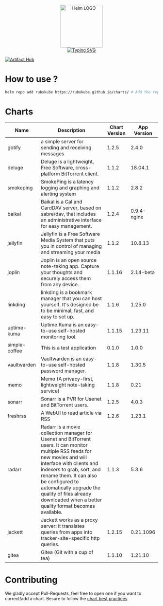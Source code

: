 <p align="center">
    <img src="https://helm.sh/img/helm.svg" width="140px" alt="Helm LOGO"/>
    <br>
    <a href="https://rubxkube.github.io/charts/"><img src="https://readme-typing-svg.herokuapp.com?font=Fira+Code&pause=1000&color=0F1689&background=FFFFFF00&center=true&vCenter=true&width=435&lines=QJOLY's+Chart+Repository;rubxkube.github.io%2Fhelm-charts;+Feel+free+to+contribute" alt="Typing SVG" /></a>
</p>

[![Artifact Hub](https://img.shields.io/endpoint?url=https://artifacthub.io/badge/repository/rubxkube)](https://artifacthub.io/packages/search?repo=rubxkube)

# How to use ? 

```bash
helm repo add rubxkube https://rubxkube.github.io/charts/ # Add the repo to your helm
```

# Charts

| Name  | Description | Chart Version | App Version |
|-------|-------------|---------------|-------------|
| gotify | a simple server for sending and receiving messages | 1.2.5 | 2.4.0 |
| deluge | Deluge is a lightweight, Free Software, cross-platform BitTorrent client. | 1.1.2 | 18.04.1 |
| smokeping | SmokePing is a latency logging and graphing and alerting system | 1.1.2 | 2.8.2 |
| baikal | Baikal is a Cal and CardDAV server, based on sabre/dav, that includes an administrative interface for easy management. | 1.2.4 | 0.9.4-nginx |
| jellyfin | Jellyfin is a Free Software Media System that puts you in control of managing and streaming your media | 1.1.2 | 10.8.13 |
| joplin | Joplin is an open source note-taking app. Capture your thoughts and securely access them from any device. | 1.1.16 | 2.14-beta |
| linkding | linkding is a bookmark manager that you can host yourself. It's designed be to be minimal, fast, and easy to set up. | 1.1.6 | 1.25.0 |
| uptime-kuma | Uptime Kuma is an easy-to-use self-hosted monitoring tool. | 1.1.15 | 1.23.11 |
| simple-coffee | This is a test application | 0.1.0 | 1.0.0 |
| vaultwarden | Vaultwarden is an easy-to-use self-hosted password manager. | 1.1.8 | 1.30.5 |
| memo | Memo (A privacy-first, lightweight note-taking service) | 1.1.8 | 0.21 |
| sonarr | Sonarr is a PVR for Usenet and BitTorrent users. | 1.2.5 | 4.0.3 |
| freshrss | A WebUI to read article via RSS | 1.2.6 | 1.23.1 |
| radarr | Radarr is a movie collection manager for Usenet and BitTorrent users. It can monitor multiple RSS feeds for new movies and will interface with clients and indexers to grab, sort, and rename them. It can also be configured to automatically upgrade the quality of files already downloaded when a better quality format becomes available. | 1.1.3 | 5.3.6 |
| jackett | Jackett works as a proxy server: it translates queries from apps into tracker-site-specific http queries. | 1.2.15 | 0.21.1096 |
| gitea | Gitea (Git with a cup of tea) | 1.1.10 | 1.21.10 |


# Contributing 

We gladly accept Pull-Requests, feel free to open one if you want to correct/add a chart. Besure to follow the [chart best practices](https://helm.sh/docs/chart_best_practices/).
